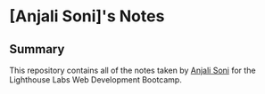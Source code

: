 # [Anjali Soni]'s Notes
## Summary

This repository contains all of the notes taken by [Anjali Soni](https://github.com/Anjalisoni93) for the Lighthouse Labs Web Development Bootcamp. 


